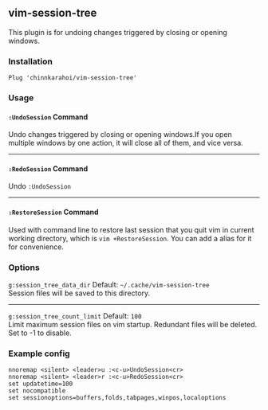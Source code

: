 ## vim-session-tree
This plugin is for undoing changes triggered by closing or opening windows.

### Installation
```vim
Plug 'chinnkarahoi/vim-session-tree'
```

### Usage
#### `:UndoSession` Command
Undo changes triggered by closing or opening windows.If you open multiple windows by one action, it will close all of them, and vice versa.  

---
#### `:RedoSession` Command
Undo `:UndoSession`

---
#### `:RestoreSession` Command
Used with command line to restore last session that you quit vim in current working directory,
which is `vim +RestoreSession`. You can add a alias for it for convenience.

### Options
`g:session_tree_data_dir` Default: `~/.cache/vim-session-tree`  
Session files will be saved to this directory.

---
`g:session_tree_count_limit` Default: `100`  
Limit maximum session files on vim startup. Redundant files will be deleted. Set to -1 to disable.

### Example config
```vim
nnoremap <silent> <leader>u :<c-u>UndoSession<cr>
nnoremap <silent> <leader>r :<c-u>RedoSession<cr>
set updatetime=100
set nocompatible
set sessionoptions=buffers,folds,tabpages,winpos,localoptions
```

